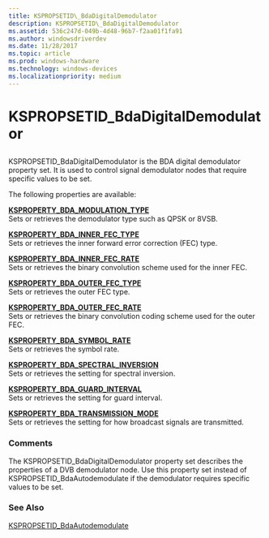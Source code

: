 ```yaml
---
title: KSPROPSETID\_BdaDigitalDemodulator
description: KSPROPSETID\_BdaDigitalDemodulator
ms.assetid: 536c247d-049b-4d48-96b7-f2aa01f1fa91
ms.author: windowsdriverdev
ms.date: 11/28/2017
ms.topic: article
ms.prod: windows-hardware
ms.technology: windows-devices
ms.localizationpriority: medium
---
```


# KSPROPSETID\_BdaDigitalDemodulator


## <span id="ddk_kspropsetid_bdadigitaldemodulator_ks"></span><span id="DDK_KSPROPSETID_BDADIGITALDEMODULATOR_KS"></span>


KSPROPSETID\_BdaDigitalDemodulator is the BDA digital demodulator property set. It is used to control signal demodulator nodes that require specific values to be set.

The following properties are available:

<span id="KSPROPERTY_BDA_MODULATION_TYPE"></span><span id="ksproperty_bda_modulation_type"></span>[**KSPROPERTY\_BDA\_MODULATION\_TYPE**](ksproperty-bda-modulation-type.md)  
Sets or retrieves the demodulator type such as QPSK or 8VSB.

<span id="KSPROPERTY_BDA_INNER_FEC_TYPE"></span><span id="ksproperty_bda_inner_fec_type"></span>[**KSPROPERTY\_BDA\_INNER\_FEC\_TYPE**](ksproperty-bda-inner-fec-type.md)  
Sets or retrieves the inner forward error correction (FEC) type.

<span id="KSPROPERTY_BDA_INNER_FEC_RATE"></span><span id="ksproperty_bda_inner_fec_rate"></span>[**KSPROPERTY\_BDA\_INNER\_FEC\_RATE**](ksproperty-bda-inner-fec-rate.md)  
Sets or retrieves the binary convolution scheme used for the inner FEC.

<span id="KSPROPERTY_BDA_OUTER_FEC_TYPE"></span><span id="ksproperty_bda_outer_fec_type"></span>[**KSPROPERTY\_BDA\_OUTER\_FEC\_TYPE**](ksproperty-bda-outer-fec-type.md)  
Sets or retrieves the outer FEC type.

<span id="KSPROPERTY_BDA_OUTER_FEC_RATE"></span><span id="ksproperty_bda_outer_fec_rate"></span>[**KSPROPERTY\_BDA\_OUTER\_FEC\_RATE**](ksproperty-bda-outer-fec-rate.md)  
Sets or retrieves the binary convolution coding scheme used for the outer FEC.

<span id="KSPROPERTY_BDA_SYMBOL_RATE"></span><span id="ksproperty_bda_symbol_rate"></span>[**KSPROPERTY\_BDA\_SYMBOL\_RATE**](ksproperty-bda-symbol-rate.md)  
Sets or retrieves the symbol rate.

<span id="KSPROPERTY_BDA_SPECTRAL_INVERSION"></span><span id="ksproperty_bda_spectral_inversion"></span>[**KSPROPERTY\_BDA\_SPECTRAL\_INVERSION**](ksproperty-bda-spectral-inversion.md)  
Sets or retrieves the setting for spectral inversion.

<span id="KSPROPERTY_BDA_GUARD_INTERVAL"></span><span id="ksproperty_bda_guard_interval"></span>[**KSPROPERTY\_BDA\_GUARD\_INTERVAL**](ksproperty-bda-guard-interval.md)  
Sets or retrieves the setting for guard interval.

<span id="KSPROPERTY_BDA_TRANSMISSION_MODE"></span><span id="ksproperty_bda_transmission_mode"></span>[**KSPROPERTY\_BDA\_TRANSMISSION\_MODE**](ksproperty-bda-transmission-mode.md)  
Sets or retrieves the setting for how broadcast signals are transmitted.

### <span id="comments"></span><span id="COMMENTS"></span>Comments

The KSPROPSETID\_BdaDigitalDemodulator property set describes the properties of a DVB demodulator node. Use this property set instead of KSPROPSETID\_BdaAutodemodulate if the demodulator requires specific values to be set.

### <span id="see_also"></span><span id="SEE_ALSO"></span>See Also

[KSPROPSETID\_BdaAutodemodulate](kspropsetid-bdaautodemodulate.md)

 

 





